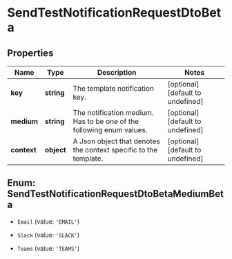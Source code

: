 # SendTestNotificationRequestDtoBeta

## Properties

Name | Type | Description | Notes
------------ | ------------- | ------------- | -------------
**key** | **string** | The template notification key. | [optional] [default to undefined]
**medium** | **string** | The notification medium. Has to be one of the following enum values. | [optional] [default to undefined]
**context** | **object** | A Json object that denotes the context specific to the template. | [optional] [default to undefined]



## Enum: SendTestNotificationRequestDtoBetaMediumBeta


* `Email` (value: `'EMAIL'`)

* `Slack` (value: `'SLACK'`)

* `Teams` (value: `'TEAMS'`)



